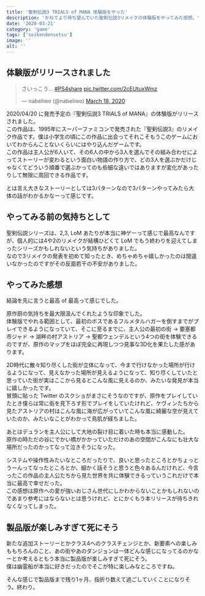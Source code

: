 ```yaml
---
title: '聖剣伝説3 TRIALS of MANA 体験版をやった'
description: 'かねてより待ち望んでいた聖剣伝説3リメイクの体験版をやってみた感想。'
date: '2020-03-21'
category: 'game'
tags: ['seikendensetsu']
image: ''
alt: ''
---
```


## 体験版がリリースされました

<blockquote class="twitter-tweet"><p lang="ja" dir="ltr">さいっこう... <a href="https://twitter.com/hashtag/PS4share?src=hash&amp;ref_src=twsrc%5Etfw">#PS4share</a> <a href="https://t.co/2cEUtuxWmz">pic.twitter.com/2cEUtuxWmz</a></p>&mdash; nabeliwo (@nabeliwo) <a href="https://twitter.com/nabeliwo/status/1240290898790903809?ref_src=twsrc%5Etfw">March 18, 2020</a></blockquote> <script async src="https://platform.twitter.com/widgets.js" charset="utf-8"></script>

2020/04/20 に発売予定の『聖剣伝説3 TRIALS of MANA』の体験版がリリースされました。  
この作品は、1995年にスーパーファミコンで発売された『聖剣伝説3』のリメイク作品です。僕は小学生の頃にこの作品に出会ってそれこそもうこのゲームにおいてわからんことないくらいにはやり込んだゲームです。  
この作品は主人公が6人いて、その6人の中から3人を選んでその組み合わせによってストーリーが変わるという面白い物語の作り方で、どの3人を選ぶかだけじゃなくてどういう順番で選ぶかってのも些細な違いではありますが変化があったりして無限に周回できる作品です。

とは言え大きなストーリーとしては3パターンなので3パターンやってみたら大体の話がわかるかなーって感じです。

## やってみる前の気持ちとして

聖剣伝説シリーズは、2,3, LoM あたりが本当に神ゲーって感じで最高なんですが、個人的には4や2のリメイクが結構ひどくて LoM でもう終わりを迎えてしまったシリーズかもしれないという気持ちがありました。  
なので3リメイクの発表を初めて知ったとき、めちゃめちゃ嬉しかったのは間違いなかったのですがその反面若干の不安がありました。

## やってみた感想

結論を先に言うと最高 of 最高って感じでした。

原作厨の気持ちを最大限汲んでくれたような印象でした。  
体験版でやれる範囲として、最初のボスであるフルメタルハガーを倒すまでがプレイできるようになっていて、そこに至るまでに、主人公の最初の街 -> 要塞都市ジャド -> 湖畔の村アストリア -> 聖都ウェンデルという4つの街を体験できるのですが、原作のマップをほぼ完全に再現しつつ見事な3D化を果たした感があります。

2D時代に散々知り尽くした街が立体になって、今まで行けなかった場所が行けるようになって、見えなかった場所が見えるようになって、知り尽くしていたと思っていた街が実はここから見るとこんな風に見えるのか、みたいな発見が本当に嬉しかったです。  
冒頭に貼った Twitter のスクショがまさにそうなのですが、原作をプレイしていたとき僕らは常に街を見下ろす形でプレイをしていたけれど、ケヴィンたちから見たアストリアの村はこんな風に海が広がっていてこんな風に綺麗な空が見えていたのか、みたいなことがわかって鳥肌が経ちました。

あとはデュランを主人公にして大地の裂け目に着いた時も本当に感動した。  
原作の時ただの谷にでかい橋がかかっていただけのあの空間がこんなにも壮大な場所だったのかってなって泣きそうになった。

システムや操作性みたいなところだったりで、良いと思ったところとかちょっとうーんってなったところとか、細かく話そうと思うと色々あるんだけれど、今言ったこの作品の主人公たちから見た世界を共に体験できるっていうこれだけで本当に最高で幸せだった。  
この感想は原作への愛が強いおじさん世代にしかわからないことかもしれないのであまり参考にはならないとは思うけれど、とにかくもう本リリースが待ちきれなくなってしまった。

## 製品版が楽しみすぎて死にそう

新たな追加ストーリーとかクラス4へのクラスチェンジとか、新要素への楽しみももちろんのこと、あの街やあのダンジョンは一体どんな感じになってるのかなーとか考えるともう本当に製品版が楽しみすぎて死にそう。  
僕は幽霊船が本当に好きだったのでそこが特に楽しみなところですね。

そんな感じで製品版まで残り1ヶ月、指折り数えて過ごしていくことになりそう。終わり。

